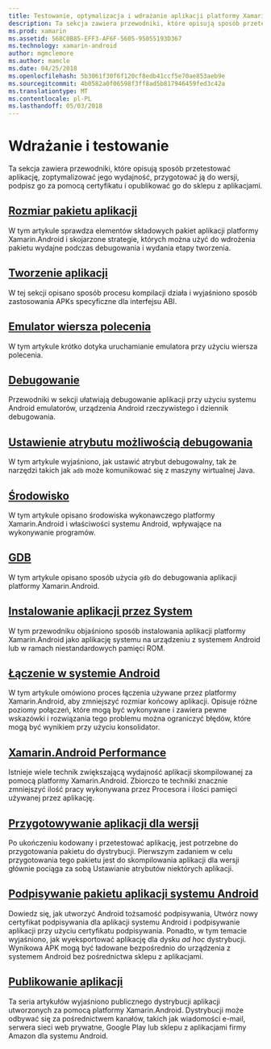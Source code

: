 ```yaml
---
title: Testowanie, optymalizacja i wdrażanie aplikacji platformy Xamarin.Android
description: Ta sekcja zawiera przewodniki, które opisują sposób przetestować aplikację, zoptymalizować jego wydajność, przygotować ją do wersji, podpisz go za pomocą certyfikatu i opublikować go do sklepu z aplikacjami
ms.prod: xamarin
ms.assetid: 568C0B85-EFF3-AF6F-5605-95055193D367
ms.technology: xamarin-android
author: mgmclemore
ms.author: mamcle
ms.date: 04/25/2018
ms.openlocfilehash: 5b3061f30f6f120cf8edb41ccf5e70ae853aeb9e
ms.sourcegitcommit: 4b0582a0f06598f3ff8ad5b817946459fed3c42a
ms.translationtype: MT
ms.contentlocale: pl-PL
ms.lasthandoff: 05/03/2018
---
```

# <a name="deployment-and-testing"></a>Wdrażanie i testowanie

Ta sekcja zawiera przewodniki, które opisują sposób przetestować aplikację, zoptymalizować jego wydajność, przygotować ją do wersji, podpisz go za pomocą certyfikatu i opublikować go do sklepu z aplikacjami.


##  <a name="application-package-sizesapp-package-sizemd"></a>[Rozmiar pakietu aplikacji](app-package-size.md)

W tym artykule sprawdza elementów składowych pakiet aplikacji platformy Xamarin.Android i skojarzone strategie, których można użyć do wdrożenia pakietu wydajne podczas debugowania i wydania etapy tworzenia.

##  <a name="building-appsbuilding-appsindexmd"></a>[Tworzenie aplikacji](building-apps/index.md)

W tej sekcji opisano sposób procesu kompilacji działa i wyjaśniono sposób zastosowania APKs specyficzne dla interfejsu ABI.

##  <a name="command-line-emulatorcommand-line-emulatormd"></a>[Emulator wiersza polecenia](command-line-emulator.md)

W tym artykule krótko dotyka uruchamianie emulatora przy użyciu wiersza polecenia.

## <a name="debuggingandroiddeploy-testdebuggingindexmd"></a>[Debugowanie](~/android/deploy-test/debugging/index.md)

Przewodniki w sekcji ułatwiają debugowanie aplikacji przy użyciu systemu Android emulatorów, urządzenia Android rzeczywistego i dziennik debugowania.

##  <a name="setting-the-debuggable-attributeandroiddeploy-testdebuggable-attributemd"></a>[Ustawienie atrybutu możliwością debugowania](~/android/deploy-test/debuggable-attribute.md)

W tym artykule wyjaśniono, jak ustawić atrybut debugowalny, tak że narzędzi takich jak `adb` może komunikować się z maszyny wirtualnej Java.

##  <a name="environmentenvironmentmd"></a>[Środowisko](environment.md)

W tym artykule opisano środowiska wykonawczego platformy Xamarin.Android i właściwości systemu Android, wpływające na wykonywanie programów.

##  <a name="gdbgdbmd"></a>[GDB](gdb.md)

W tym artykule opisano sposób użycia `gdb` do debugowania aplikacji platformy Xamarin.Android.

##  <a name="installing-a-system-appinstall-system-appmd"></a>[Instalowanie aplikacji przez System](install-system-app.md)

W tym przewodniku objaśniono sposób instalowania aplikacji platformy Xamarin.Android jako aplikację systemu na urządzeniu z systemem Android lub w ramach niestandardowych pamięci ROM.

##  <a name="linking-on-androidlinkermd"></a>[Łączenie w systemie Android](linker.md)

W tym artykule omówiono proces łączenia używane przez platformy Xamarin.Android, aby zmniejszyć rozmiar końcowy aplikacji. Opisuje różne poziomy połączeń, które mogą być wykonywane i zawiera pewne wskazówki i rozwiązania tego problemu można ograniczyć błędów, które mogą być wynikiem przy użyciu konsolidator.

## <a name="xamarinandroid-performanceandroiddeploy-testperformancemd"></a>[Xamarin.Android Performance](~/android/deploy-test/performance.md)

Istnieje wiele technik zwiększającą wydajność aplikacji skompilowanej za pomocą platformy Xamarin.Android. Zbiorczo te techniki znacznie zmniejszyć ilość pracy wykonywana przez Procesora i ilości pamięci używanej przez aplikację.

## <a name="preparing-an-application-for-releaseandroiddeploy-testrelease-prepindexmd"></a>[Przygotowywanie aplikacji dla wersji](~/android/deploy-test/release-prep/index.md)

Po ukończeniu kodowany i przetestować aplikację, jest potrzebne do przygotowania pakietu do dystrybucji. Pierwszym zadaniem w celu przygotowania tego pakietu jest do skompilowania aplikacji dla wersji głównie pociąga za sobą Ustawianie atrybutów niektórych aplikacji.

## <a name="signing-the-android-application-packageandroiddeploy-testsigningindexmd"></a>[Podpisywanie pakietu aplikacji systemu Android](~/android/deploy-test/signing/index.md)

Dowiedz się, jak utworzyć Android tożsamość podpisywania, Utwórz nowy certyfikat podpisywania dla aplikacji systemu Android i podpisywanie aplikacji przy użyciu certyfikatu podpisywania. Ponadto, w tym temacie wyjaśniono, jak wyeksportować aplikację dla dysku *ad hoc* dystrybucji. Wynikowa APK mogą być ładowane bezpośrednio do urządzenia z systemem Android bez pośrednictwa sklepu z aplikacjami.

## <a name="publishing-an-applicationandroiddeploy-testpublishingindexmd"></a>[Publikowanie aplikacji](~/android/deploy-test/publishing/index.md)

Ta seria artykułów wyjaśniono publicznego dystrybucji aplikacji utworzonych za pomocą platformy Xamarin.Android. Dystrybucji może odbywać się za pośrednictwem kanałów, takich jak wiadomości e-mail, serwera sieci web prywatne, Google Play lub sklepu z aplikacjami firmy Amazon dla systemu Android.
